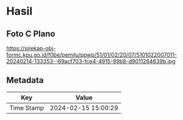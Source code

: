 # Hasil

## Foto C Plano

https://sirekap-obj-formc.kpu.go.id/f0be/pemilu/ppwp/51/01/02/20/07/5101022007011-20240214-133353--69acf703-fce4-4915-99b8-d9011264639b.jpg


## Metadata

| Key        | Value               |
| ---------- | ------------------- |
| Time Stamp | 2024-02-15 15:00:29 |



